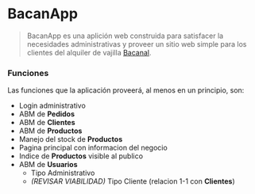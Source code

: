 # BacanApp
> BacanApp es una aplición web construida para satisfacer la necesidades administrativas y proveer un sitio web simple para los clientes del alquiler de vajilla [Bacanal](https://www.facebook.com/alquiler.bacanal/?fref=ts).

### Funciones
Las funciones que la aplicación proveerá, al menos en un principio, son:
* Login administrativo
* ABM de **Pedidos**
* ABM de **Clientes**
* ABM de **Productos**
* Manejo del stock de **Productos**
* Pagina principal con informacion del negocio
* Indice de **Productos** visible al publico
* ABM de **Usuarios**
  * Tipo Administrativo
  * *(REVISAR VIABILIDAD)* Tipo Cliente (relacion 1-1 con **Clientes**)
